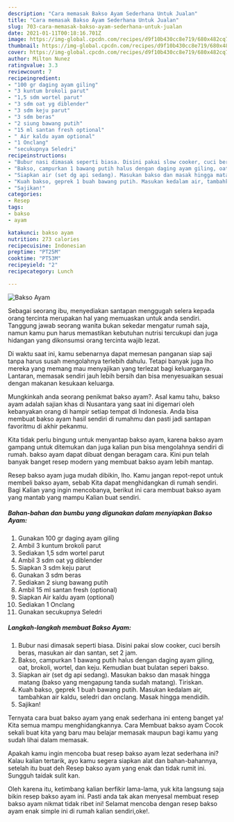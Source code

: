 ```yaml
---
description: "Cara memasak Bakso Ayam Sederhana Untuk Jualan"
title: "Cara memasak Bakso Ayam Sederhana Untuk Jualan"
slug: 703-cara-memasak-bakso-ayam-sederhana-untuk-jualan
date: 2021-01-11T00:18:16.701Z
image: https://img-global.cpcdn.com/recipes/d9f10b430cc8e719/680x482cq70/bakso-ayam-foto-resep-utama.jpg
thumbnail: https://img-global.cpcdn.com/recipes/d9f10b430cc8e719/680x482cq70/bakso-ayam-foto-resep-utama.jpg
cover: https://img-global.cpcdn.com/recipes/d9f10b430cc8e719/680x482cq70/bakso-ayam-foto-resep-utama.jpg
author: Milton Nunez
ratingvalue: 3.3
reviewcount: 7
recipeingredient:
- "100 gr daging ayam giling"
- "3 kuntum brokoli parut"
- "1,5 sdm wortel parut"
- "3 sdm oat yg diblender"
- "3 sdm keju parut"
- "3 sdm beras"
- "2 siung bawang putih"
- "15 ml santan fresh optional"
- " Air kaldu ayam optional"
- "1 Onclang"
- "secukupnya Seledri"
recipeinstructions:
- "Bubur nasi dimasak seperti biasa. Disini pakai slow cooker, cuci bersih beras, masukan air dan santan, set 2 jam."
- "Bakso, campurkan 1 bawang putih halus dengan daging ayam giling, oat, brokoli, wortel, dan keju. Kemudian buat bulatan seperi bakso."
- "Siapkan air (set dg api sedang). Masukan bakso dan masak hingga matang (bakso yang mengapung tanda sudah matang). Tiriskan."
- "Kuah bakso, geprek 1 buah bawang putih. Masukan kedalam air, tambahkan air kaldu, seledri dan onclang. Masak hingga mendidih."
- "Sajikan!"
categories:
- Resep
tags:
- bakso
- ayam

katakunci: bakso ayam 
nutrition: 273 calories
recipecuisine: Indonesian
preptime: "PT25M"
cooktime: "PT53M"
recipeyield: "2"
recipecategory: Lunch

---
```



![Bakso Ayam](https://img-global.cpcdn.com/recipes/d9f10b430cc8e719/680x482cq70/bakso-ayam-foto-resep-utama.jpg)

Sebagai seorang ibu, menyediakan santapan menggugah selera kepada orang tercinta merupakan hal yang memuaskan untuk anda sendiri. Tanggung jawab seorang  wanita bukan sekedar mengatur rumah saja, namun kamu pun harus memastikan kebutuhan nutrisi tercukupi dan juga hidangan yang dikonsumsi orang tercinta wajib lezat.

Di waktu  saat ini, kamu sebenarnya dapat memesan panganan siap saji tanpa harus susah mengolahnya terlebih dahulu. Tetapi banyak juga lho mereka yang memang mau menyajikan yang terlezat bagi keluarganya. Lantaran, memasak sendiri jauh lebih bersih dan bisa menyesuaikan sesuai dengan makanan kesukaan keluarga. 



Mungkinkah anda seorang penikmat bakso ayam?. Asal kamu tahu, bakso ayam adalah sajian khas di Nusantara yang saat ini digemari oleh kebanyakan orang di hampir setiap tempat di Indonesia. Anda bisa membuat bakso ayam hasil sendiri di rumahmu dan pasti jadi santapan favoritmu di akhir pekanmu.

Kita tidak perlu bingung untuk menyantap bakso ayam, karena bakso ayam gampang untuk ditemukan dan juga kalian pun bisa mengolahnya sendiri di rumah. bakso ayam dapat dibuat dengan beragam cara. Kini pun telah banyak banget resep modern yang membuat bakso ayam lebih mantap.

Resep bakso ayam juga mudah dibikin, lho. Kamu jangan repot-repot untuk membeli bakso ayam, sebab Kita dapat menghidangkan di rumah sendiri. Bagi Kalian yang ingin mencobanya, berikut ini cara membuat bakso ayam yang mantab yang mampu Kalian buat sendiri.

<!--inarticleads1-->

##### Bahan-bahan dan bumbu yang digunakan dalam menyiapkan Bakso Ayam:

1. Gunakan 100 gr daging ayam giling
1. Ambil 3 kuntum brokoli parut
1. Sediakan 1,5 sdm wortel parut
1. Ambil 3 sdm oat yg diblender
1. Siapkan 3 sdm keju parut
1. Gunakan 3 sdm beras
1. Sediakan 2 siung bawang putih
1. Ambil 15 ml santan fresh (optional)
1. Siapkan  Air kaldu ayam (optional)
1. Sediakan 1 Onclang
1. Gunakan secukupnya Seledri




<!--inarticleads2-->

##### Langkah-langkah membuat Bakso Ayam:

1. Bubur nasi dimasak seperti biasa. Disini pakai slow cooker, cuci bersih beras, masukan air dan santan, set 2 jam.
1. Bakso, campurkan 1 bawang putih halus dengan daging ayam giling, oat, brokoli, wortel, dan keju. Kemudian buat bulatan seperi bakso.
1. Siapkan air (set dg api sedang). Masukan bakso dan masak hingga matang (bakso yang mengapung tanda sudah matang). Tiriskan.
1. Kuah bakso, geprek 1 buah bawang putih. Masukan kedalam air, tambahkan air kaldu, seledri dan onclang. Masak hingga mendidih.
1. Sajikan!




Ternyata cara buat bakso ayam yang enak sederhana ini enteng banget ya! Kita semua mampu menghidangkannya. Cara Membuat bakso ayam Cocok sekali buat kita yang baru mau belajar memasak maupun bagi kamu yang sudah lihai dalam memasak.

Apakah kamu ingin mencoba buat resep bakso ayam lezat sederhana ini? Kalau kalian tertarik, ayo kamu segera siapkan alat dan bahan-bahannya, setelah itu buat deh Resep bakso ayam yang enak dan tidak rumit ini. Sungguh taidak sulit kan. 

Oleh karena itu, ketimbang kalian berfikir lama-lama, yuk kita langsung saja bikin resep bakso ayam ini. Pasti anda tak akan menyesal membuat resep bakso ayam nikmat tidak ribet ini! Selamat mencoba dengan resep bakso ayam enak simple ini di rumah kalian sendiri,oke!.

